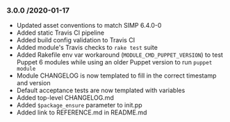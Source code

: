 ### 3.0.0 /2020-01-17

- Updated asset conventions to match SIMP 6.4.0-0
- Added static Travis CI pipeline
- Added build config validation to Travis CI
- Added module's Travis checks to `rake test` suite
- Added Rakefile env var workaround (`MODULE_CMD_PUPPET_VERSION`) to test
  Puppet 6 modules while using an older Puppet version to run `puppet module`
- Module CHANGELOG is now templated to fill in the correct timestamp and version
- Default acceptance tests are now templated with variables
- Added top-level CHANGELOG.md
- Added `$package_ensure` parameter to init.pp
- Added link to REFERENCE.md in README.md
